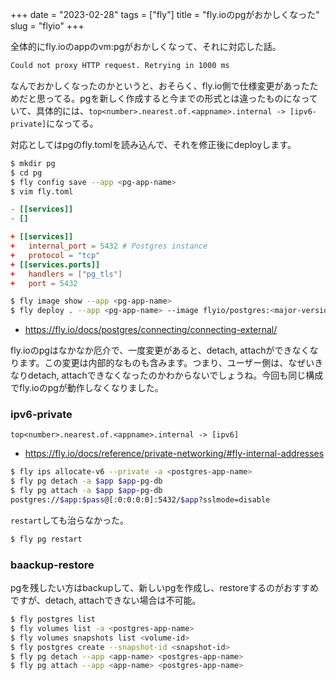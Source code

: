 +++
date = "2023-02-28"
tags = ["fly"]
title = "fly.ioのpgがおかしくなった"
slug = "flyio"
+++

全体的にfly.ioのappのvm:pgがおかしくなって、それに対応した話。

```sh
Could not proxy HTTP request. Retrying in 1000 ms
```

なんでおかしくなったのかというと、おそらく、fly.io側で仕様変更があったためだと思ってる。pgを新しく作成すると今までの形式とは違ったものになっていて、具体的には、`top<number>.nearest.of.<appname>.internal -> [ipv6-private]`になってる。

対応としてはpgのfly.tomlを読み込んで、それを修正後にdeployします。

```sh
$ mkdir pg
$ cd pg
$ fly config save --app <pg-app-name>
$ vim fly.toml
```

```toml:fly.toml
- [[services]]
- []

+ [[services]]
+   internal_port = 5432 # Postgres instance
+   protocol = "tcp"
+ [[services.ports]]
+   handlers = ["pg_tls"]
+   port = 5432
```

```sh
$ fly image show --app <pg-app-name>
$ fly deploy . --app <pg-app-name> --image flyio/postgres:<major-version>
```

- https://fly.io/docs/postgres/connecting/connecting-external/

fly.ioのpgはなかなか厄介で、一度変更があると、detach, attachができなくなります。この変更は内部的なものも含みます。つまり、ユーザー側は、なぜいきなりdetach, attachできなくなったのかわからないでしょうね。今回も同じ構成でfly.ioのpgが動作しなくなりました。

### ipv6-private

`top<number>.nearest.of.<appname>.internal -> [ipv6]`

- https://fly.io/docs/reference/private-networking/#fly-internal-addresses

```sh
$ fly ips allocate-v6 --private -a <postgres-app-name>
$ fly pg detach -a $app $app-pg-db
$ fly pg attach -a $app $app-pg-db
postgres://$app:$pass@[:0:0:0:0]:5432/$app?sslmode=disable
```

`restart`しても治らなかった。

```sh
$ fly pg restart
```

### baackup-restore

pgを残したい方はbackupして、新しいpgを作成し、restoreするのがおすすめですが、detach, attachできない場合は不可能。

```sh
$ fly postgres list
$ fly volumes list -a <postgres-app-name>
$ fly volumes snapshots list <volume-id>
$ fly postgres create --snapshot-id <snapshot-id>
$ fly pg detach --app <app-name> <postgres-app-name>
$ fly pg attach --app <app-name> <postgres-app-name>
```
